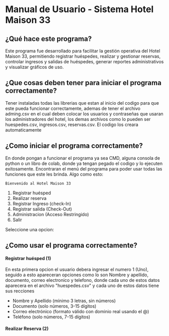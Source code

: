 # Manual de Usuario - Sistema Hotel Maison 33

## ¿Qué hace este programa?
Este programa fue desarrollado para facilitar la gestión operativa del Hotel Maison 33, permitiendo registrar huéspedes, realizar y gestionar reservas, controlar ingresos y salidas de huéspedes, generar reportes administrativos y visualizar gráficos de uso.

## ¿Que cosas deben tener para iniciar el programa correctamente?
Tener instaladas todas las librerias que estan al inicio del codigo para que este pueda funcionar correctamente, ademas de tener el archivo adming.csv en el cual deben colocar los usuarios y contraseñas que usaran los administradores del hotel, los demas archivos como lo pueden ser huespedes.csv, ingresos.csv, reservas.csv. El codigo los creara automaticamente 

## ¿Como iniciar el programa correctamente?
En donde pongan a funcionar el programa ya sea CMD, alguna consola de python o un libro de colab, donde ya tengan pegado el codigo y lo ejecuten exitosamente.
Encontraran el menú del programa para poder usar todas las funciones que este les brinda. Algo como esto:

    Bienvenido al Hotel Maison 33 
    
1. Registrar huésped
2. Realizar reserva
3. Registrar Ingreso (check-In)
4. Registrar salida (Check-Out)
5. Administracion (Acceso Restringido)
6. Salir

Seleccione una opcion:

## ¿Como usar el programa correctamente?
#### Registrar huésped (1)
En esta primera opcion el usuario debera ingresar el numero 1 (Uno), seguido a esto apareceran opciones como lo son Nombre y apellido, documento, correo electronico y telefono, donde cada uno de estos datos aparecera en el archivo "huespedes.csv" y cada uno de estos datos tiene sus recciones

- Nombre y Apellido (mínimo 3 letras, sin números)
- Documento (solo números, 3-15 dígitos)
- Correo electrónico (formato válido con dominio real usando el @)
- Teléfono (solo números, 7-15 dígitos)

#### Realizar Reserva (2)
